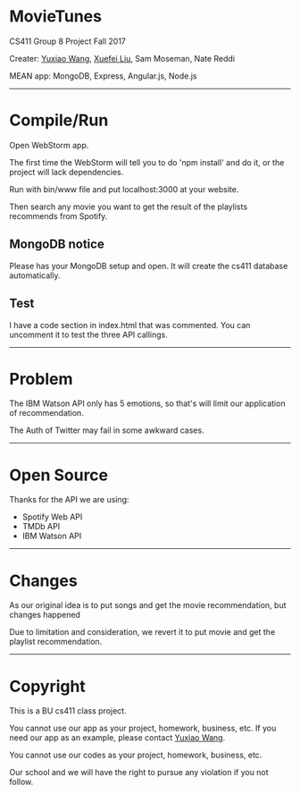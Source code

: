 # MovieTunes

CS411 Group 8 Project
Fall 2017

Creater: [Yuxiao Wang](https://github.com/o1xhack), [Xuefei Liu](https://github.com/sliuxf), Sam Moseman, Nate Reddi

MEAN app: MongoDB, Express, Angular.js, Node.js


----


# Compile/Run

Open WebStorm app.

The first time the WebStorm will tell you to do 'npm install' and do it, or the project will lack dependencies.

Run with bin/www file and put localhost:3000 at your website.

Then search any movie you want to get the result of the playlists recommends from Spotify.


## MongoDB notice

Please has your MongoDB setup and open. It will create the cs411 database automatically. 



## Test

I have a code section in index.html that was commented. You can uncomment it to test the three API callings.



----


# Problem

The IBM Watson API only has 5 emotions, so that's will limit our application of recommendation.

The Auth of Twitter may fail in some awkward cases.


----


# Open Source

Thanks for the API we are using:

* Spotify Web API
* TMDb API
* IBM Watson API


----


# Changes

As our original idea is to put songs and get the movie recommendation, but changes happened

Due to limitation and consideration, we revert it to put movie and get the playlist recommendation.


----


# Copyright

This is a BU cs411 class project.

You cannot use our app as your project, homework, business, etc. If you need our app as an example, please contact [Yuxiao Wang](https://github.com/o1xhack).

You cannot use our codes as your project, homework, business, etc.

Our school and we will have the right to pursue any violation if you not follow.



